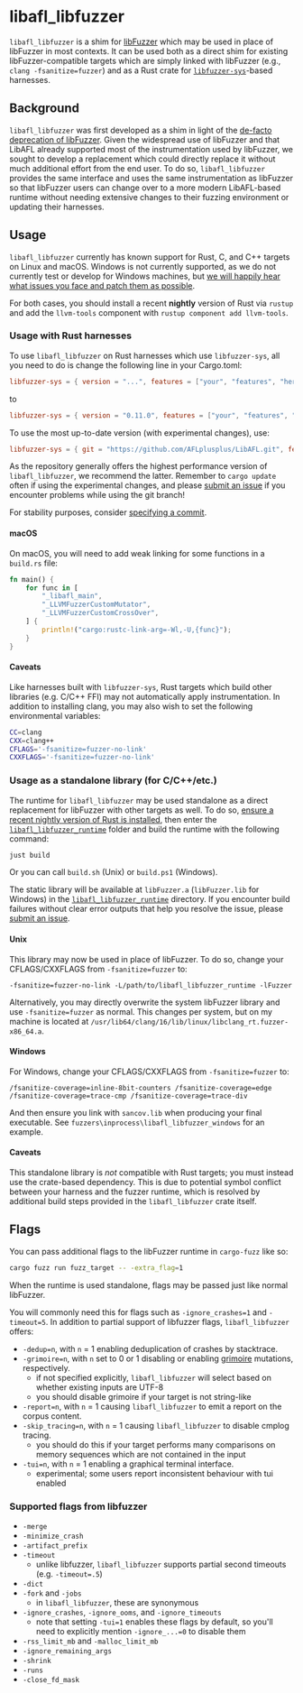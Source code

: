 # libafl_libfuzzer

`libafl_libfuzzer` is a shim for [libFuzzer] which may be used in place of libFuzzer in most contexts.
It can be used both as a direct shim for existing libFuzzer-compatible targets which are simply linked with libFuzzer
(e.g., `clang -fsanitize=fuzzer`) and as a Rust crate for [`libfuzzer-sys`]-based harnesses.

## Background

`libafl_libfuzzer` was first developed as a shim in light of the [de-facto deprecation of libFuzzer].
Given the widespread use of libFuzzer and that LibAFL already supported most of the instrumentation used by libFuzzer,
we sought to develop a replacement which could directly replace it without much additional effort from the end user.
To do so, `libafl_libfuzzer` provides the same interface and uses the same instrumentation as libFuzzer so that
libFuzzer users can change over to a more modern LibAFL-based runtime without needing extensive changes to their
fuzzing environment or updating their harnesses.

## Usage

`libafl_libfuzzer` currently has known support for Rust, C, and C++ targets on Linux and macOS.
Windows is not currently supported, as we do not currently test or develop for Windows machines, but [we will happily
hear what issues you face and patch them as possible](https://github.com/AFLplusplus/LibAFL/issues/1563).

For both cases, you should install a recent **nightly** version of Rust via `rustup` and add the `llvm-tools` component
with `rustup component add llvm-tools`.

### Usage with Rust harnesses

To use `libafl_libfuzzer` on Rust harnesses which use `libfuzzer-sys`, all you need to do is change the following line
in your Cargo.toml:

```toml
libfuzzer-sys = { version = "...", features = ["your", "features", "here"] }
```

to

```toml
libfuzzer-sys = { version = "0.11.0", features = ["your", "features", "here"], package = "libafl_libfuzzer" }
```

To use the most up-to-date version (with experimental changes), use:

```toml
libfuzzer-sys = { git = "https://github.com/AFLplusplus/LibAFL.git", features = ["your", "features", "here"], package = "libafl_libfuzzer" }
```

As the repository generally offers the highest performance version of `libafl_libfuzzer`, we recommend the latter.
Remember to `cargo update` often if using the experimental changes, and please [submit an issue]
if you encounter problems while using the git branch!

For stability purposes, consider [specifying a commit](https://doc.rust-lang.org/cargo/reference/specifying-dependencies.html#choice-of-commit).

#### macOS

On macOS, you will need to add weak linking for some functions in a `build.rs` file:

```rust
fn main() {
    for func in [
        "_libafl_main",
        "_LLVMFuzzerCustomMutator",
        "_LLVMFuzzerCustomCrossOver",
    ] {
        println!("cargo:rustc-link-arg=-Wl,-U,{func}");
    }
}
```

#### Caveats

Like harnesses built with `libfuzzer-sys`, Rust targets which build other libraries (e.g. C/C++ FFI) may not
automatically apply instrumentation.
In addition to installing clang, you may also wish to set the following environmental variables:

```bash
CC=clang
CXX=clang++
CFLAGS='-fsanitize=fuzzer-no-link'
CXXFLAGS='-fsanitize=fuzzer-no-link'
```

### Usage as a standalone library (for C/C++/etc.)

The runtime for `libafl_libfuzzer` may be used standalone as a direct replacement for libFuzzer with other targets as
well.
To do so, [ensure a recent nightly version of Rust is installed](https://rustup.rs/), then enter the
[`libafl_libfuzzer_runtime`](../libafl_libfuzzer_runtime) folder and build the runtime with the following command:

```bash
just build
```

Or you can call `build.sh` (Unix) or `build.ps1` (Windows).

The static library will be available at `libFuzzer.a` (`libFuzzer.lib` for Windows) in
the [`libafl_libfuzzer_runtime`](../libafl_libfuzzer_runtime) directory.  If you
encounter build failures without clear error outputs that help you resolve the issue,
please [submit an issue].

#### Unix

This library may now be used in place of libFuzzer.  To do so, change your
CFLAGS/CXXFLAGS from `-fsanitize=fuzzer` to:

``` -fsanitize=fuzzer-no-link -L/path/to/libafl_libfuzzer_runtime -lFuzzer ```

Alternatively, you may directly overwrite the system libFuzzer library and use
`-fsanitize=fuzzer` as normal.  This changes per system, but on my machine is located at
`/usr/lib64/clang/16/lib/linux/libclang_rt.fuzzer-x86_64.a`.

#### Windows

For Windows, change your CFLAGS/CXXFLAGS from `-fsanitize=fuzzer` to:

```/fsanitize-coverage=inline-8bit-counters /fsanitize-coverage=edge /fsanitize-coverage=trace-cmp /fsanitize-coverage=trace-div```

And then ensure you link with `sancov.lib` when producing your final executable. See
`fuzzers\inprocess\libafl_libfuzzer_windows` for an example.

#### Caveats

This standalone library is _not_ compatible with Rust targets; you must instead use the crate-based dependency.
This is due to potential symbol conflict between your harness and the fuzzer runtime, which is resolved by additional
build steps provided in the `libafl_libfuzzer` crate itself.

## Flags

You can pass additional flags to the libFuzzer runtime in `cargo-fuzz` like so:

```bash
cargo fuzz run fuzz_target -- -extra_flag=1
```

When the runtime is used standalone, flags may be passed just like normal libFuzzer.

You will commonly need this for flags such as `-ignore_crashes=1` and `-timeout=5`. In addition
to partial support of libfuzzer flags, `libafl_libfuzzer` offers:

- `-dedup=n`, with `n` = 1 enabling deduplication of crashes by stacktrace.
- `-grimoire=n`, with `n` set to 0 or 1 disabling or enabling [grimoire] mutations, respectively.
  - if not specified explicitly, `libafl_libfuzzer` will select based on whether existing inputs are UTF-8
  - you should disable grimoire if your target is not string-like
- `-report=n`, with `n` = 1 causing `libafl_libfuzzer` to emit a report on the corpus content.
- `-skip_tracing=n`, with `n` = 1 causing `libafl_libfuzzer` to disable cmplog tracing.
  - you should do this if your target performs many comparisons on memory sequences which are
      not contained in the input
- `-tui=n`, with `n` = 1 enabling a graphical terminal interface.
  - experimental; some users report inconsistent behaviour with tui enabled

### Supported flags from libfuzzer

- `-merge`
- `-minimize_crash`
- `-artifact_prefix`
- `-timeout`
  - unlike libfuzzer, `libafl_libfuzzer` supports partial second timeouts (e.g. `-timeout=.5`)
- `-dict`
- `-fork` and `-jobs`
  - in `libafl_libfuzzer`, these are synonymous
- `-ignore_crashes`, `-ignore_ooms`, and `-ignore_timeouts`
  - note that setting `-tui=1` enables these flags by default, so you'll need to explicitly mention `-ignore_...=0` to
      disable them
- `-rss_limit_mb` and `-malloc_limit_mb`
- `-ignore_remaining_args`
- `-shrink`
- `-runs`
- `-close_fd_mask`

[libFuzzer]: https://llvm.org/docs/LibFuzzer.html

[`libfuzzer-sys`]: https://docs.rs/libfuzzer-sys/

[de-facto deprecation of libFuzzer]: https://llvm.org/docs/LibFuzzer.html#status

[submit an issue]: https://github.com/AFLplusplus/LibAFL/issues/new/choose

[grimoire]: https://www.usenix.org/conference/usenixsecurity19/presentation/blazytko
